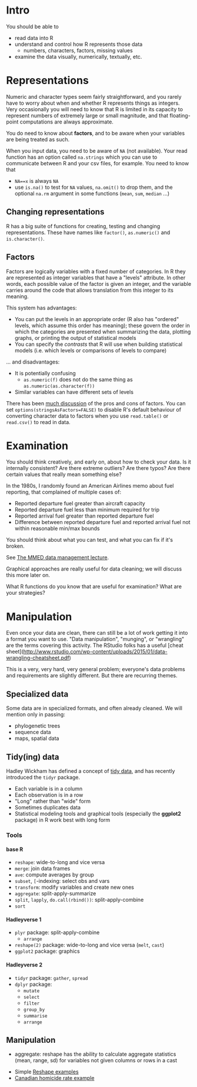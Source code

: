 Intro
=====

You should be able to

-   read data into R
-   understand and control how R represents those data
    -   numbers, characters, factors, missing values
-   examine the data visually, numerically, textually, etc.

Representations
===============

Numeric and character types seem fairly straightforward, and you rarely
have to worry about when and whether R represents things as integers.
Very occasionally you will need to know that R is limited in its
capacity to represent numbers of extremely large or small magnitude, and
that floating-point computations are always approximate.

You do need to know about **factors**, and to be aware when your
variables are being treated as such.

When you input data, you need to be aware of `NA` (not available). Your
read function has an option called `na.strings` which you can use to
communicate between R and your csv files, for example. You need to know
that

-   `NA==x` is always `NA`
-   use `is.na()` to test for `NA` values, `na.omit()` to drop them, and
    the optional `na.rm` argument in some functions (`mean`, `sum`,
    `median` ...)

Changing representations
------------------------

R has a big suite of functions for creating, testing and changing
representations. These have names like `factor()`, `as.numeric()` and
`is.character()`.

Factors
-------

Factors are logically variables with a fixed number of categories. In R
they are represented as integer variables that have a "levels"
attribute. In other words, each possible value of the factor is given an
integer, and the variable carries around the code that allows
translation from this integer to its meaning.

This system has advantages:

-   You can put the levels in an appropriate order (R also has "ordered"
    levels, which assume this order has meaning); these govern the order
    in which the categories are presented when summarizing the data,
    plotting graphs, or printing the output of statistical models
-   You can specify the *contrasts* that R will use when building
    statistical models (i.e. which levels or comparisons of levels
    to compare)

... and disadvantages:

-   It is potentially confusing
    -   `as.numeric(f)` does not do the same thing as
        `as.numeric(as.character(f))`
-   Similar variables can have different sets of levels

There has been [much
discussion](https://stat.ethz.ch/pipermail/r-help//2012-August/321913.html)
of the pros and cons of factors. You can set
`options(stringsAsFactors=FALSE)` to disable R's default behaviour of
converting character data to factors when you use `read.table()` or
`read.csv()` to read in data.

Examination
===========

You should think creatively, and early on, about how to check your data.
Is it internally consistent? Are there extreme outliers? Are there
typos? Are there certain values that really mean something else?

In the 1980s, I randomly found an American Airlines memo about fuel
reporting, that complained of multiple cases of:

-   Reported departure fuel greater than aircraft capacity
-   Reported departure fuel less than minimum required for trip
-   Reported arrival fuel greater than reported departure fuel
-   Difference between reported departure fuel and reported arrival fuel
    not within reasonable min/max bounds

You should think about what you can test, and what you can fix if it's
broken.

See [The MMED data management
lecture](http://lalashan.mcmaster.ca/theobio/mmed/index.php/Introduction_to_data_management_and_cleaning).

Graphical approaches are really useful for data cleaning; we will
discuss this more later on.

What R functions do you know that are useful for examination? What are
your strategies?

Manipulation
============

Even once your data are clean, there can still be a lot of work getting
it into a format you want to use. "Data manipulation", "munging", or
"wrangling" are the terms covering this activity. The RStudio folks has
a useful \[cheat
sheet\](http://www.rstudio.com/wp-content/uploads/2015/01/data-wrangling-cheatsheet.pdf)

This is a very, very hard, very general problem; everyone's data
problems and requirements are slightly different. But there are
recurring themes.

Specialized data
----------------

Some data are in specialized formats, and often already cleaned. We will
mention only in passing:

-   phylogenetic trees
-   sequence data
-   maps, spatial data

Tidy(ing) data
--------------

Hadley Wickham has defined a concept of [tidy
data](http://www.jstatsoft.org/v59/i10/paper), and has recently
introduced the `tidyr` package.

-   Each variable is in a column
-   Each observation is in a row
-   "Long" rather than "wide" form
-   Sometimes duplicates data
-   Statistical modeling tools and graphical tools (especially the
    **ggplot2** package) in R work best with long form

### Tools

#### base R

-   `reshape`: wide-to-long and vice versa
-   `merge`: join data frames
-   `ave`: compute averages by group
-   `subset`, `[`-indexing: select obs and vars
-   `transform`: modify variables and create new ones
-   `aggregate`: split-apply-summarize
-   `split`, `lapply`, `do.call(rbind())`: split-apply-combine
-   `sort`

#### Hadleyverse 1

-   `plyr` package: split-apply-combine
    -   `arrange`
-   `reshape(2)` package: wide-to-long and vice versa (`melt`, `cast`)
-   `ggplot2` package: graphics

#### Hadleyverse 2

-   `tidyr` package: `gather`, `spread`
-   `dplyr` package:
    -   `mutate`
    -   `select`
    -   `filter`
    -   `group_by`
    -   `summarise`
    -   `arrange`

Manipulation
------------

-   aggregate: reshape has the ability to calculate aggregate statistics
    (mean, range, sd) for variables not given columns or rows in a cast

<!-- -->

-   Simple [Reshape examples](Reshape_examples "wikilink")
-   [Canadian homicide rate
    example](http://lalashan.mcmaster.ca/theobio/bio_708/index.php/homicide_example)

